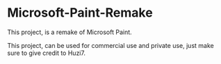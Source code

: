# Microsoft-Paint-Remake
This project, is a remake of Microsoft Paint.

This project, can be used for commercial use and private use, just make sure to give credit to Huzi7.
